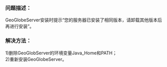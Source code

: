 ### 问题描述： ###

GeoGlobeServer安装时提示“您的服务器已安装了相同版本，请卸载其他版本后再进行安装”。


### 解决方法： ###
1)删除GeoGlobServer的环境变量Java_Home和PATH；  
2)重新安装GeoGlobeServer。
